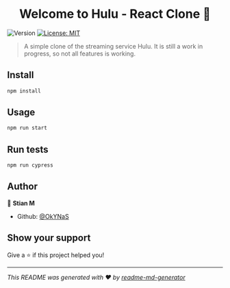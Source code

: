 <h1 align="center">Welcome to Hulu - React Clone 👋</h1>
<p>
  <img alt="Version" src="https://img.shields.io/badge/version-1.0.0-blue.svg?cacheSeconds=2592000" />
  <a href="#" target="_blank">
    <img alt="License: MIT" src="https://img.shields.io/badge/License-MIT-yellow.svg" />
  </a>
</p>

> A simple clone of the streaming service Hulu. It is still a work in progress, so not all features is working.

## Install

```sh
npm install
```

## Usage

```sh
npm run start
```

## Run tests

```sh
npm run cypress
```

## Author

👤 **Stian M**

* Github: [@OkYNaS](https://github.com/OkYNaS)

## Show your support

Give a ⭐️ if this project helped you!

***
_This README was generated with ❤️ by [readme-md-generator](https://github.com/kefranabg/readme-md-generator)_
